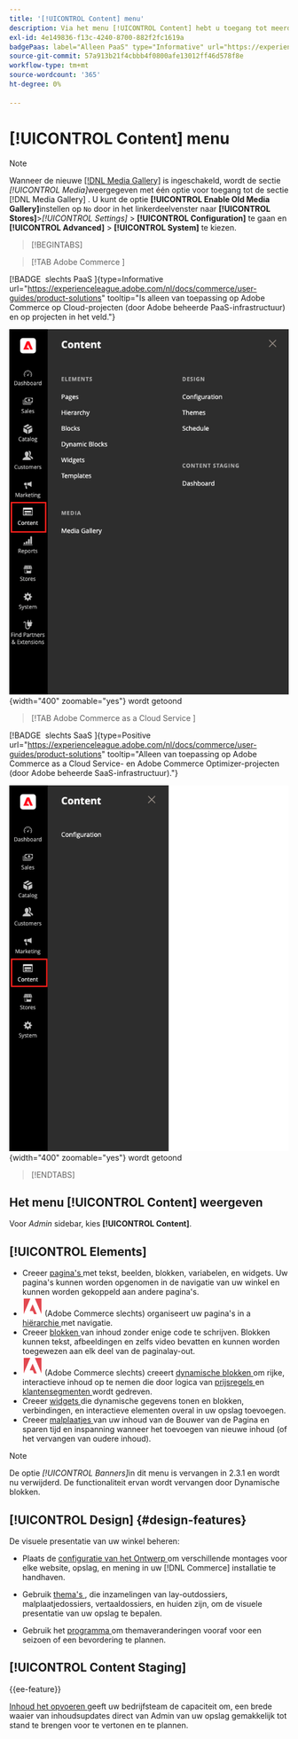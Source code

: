 ```yaml
---
title: '[!UICONTROL Content] menu'
description: Via het menu [!UICONTROL Content] hebt u toegang tot meerdere functies voor het beheer van de inhoud in uw winkel.
exl-id: 4e149836-f13c-4240-8700-882f2fc1619a
badgePaas: label="Alleen PaaS" type="Informative" url="https://experienceleague.adobe.com/nl/docs/commerce/user-guides/product-solutions" tooltip="Is alleen van toepassing op Adobe Commerce op Cloud-projecten (door Adobe beheerde PaaS-infrastructuur) en op projecten in het veld."
source-git-commit: 57a913b21f4cbbb4f0800afe13012ff46d578f8e
workflow-type: tm+mt
source-wordcount: '365'
ht-degree: 0%

---
```


# [!UICONTROL Content] menu

>[!NOTE]
>
>Wanneer de nieuwe [[!DNL Media Gallery]](media-gallery.md) is ingeschakeld, wordt de sectie _[!UICONTROL Media]_&#x200B;weergegeven met één optie voor toegang tot de sectie [!DNL Media Gallery] . U kunt de optie **[!UICONTROL Enable Old Media Gallery]**&#x200B;instellen op `No` door in het linkerdeelvenster naar **[!UICONTROL Stores]**>_[!UICONTROL Settings]_ > **[!UICONTROL Configuration]** te gaan en **[!UICONTROL Advanced]** > **[!UICONTROL System]** te kiezen.

>[!BEGINTABS]

>[!TAB  Adobe Commerce ]

[!BADGE &#x200B; slechts PaaS &#x200B;]{type=Informative url="https://experienceleague.adobe.com/nl/docs/commerce/user-guides/product-solutions" tooltip="Is alleen van toepassing op Adobe Commerce op Cloud-projecten (door Adobe beheerde PaaS-infrastructuur) en op projecten in het veld."}

![ het [!UICONTROL Content] menu dat in Admin ](./assets/admin-menu-content.png){width="400" zoomable="yes"} wordt getoond

>[!TAB  Adobe Commerce as a Cloud Service ]

[!BADGE &#x200B; slechts SaaS &#x200B;]{type=Positive url="https://experienceleague.adobe.com/nl/docs/commerce/user-guides/product-solutions" tooltip="Alleen van toepassing op Adobe Commerce as a Cloud Service- en Adobe Commerce Optimizer-projecten (door Adobe beheerde SaaS-infrastructuur)."}

![ het [!UICONTROL Content] menu dat in Admin ](./assets/admin-menu-content-accs.png){width="400" zoomable="yes"} wordt getoond

>[!ENDTABS]

## Het menu [!UICONTROL Content] weergeven

Voor _Admin_ sidebar, kies **[!UICONTROL Content]**.

## [!UICONTROL Elements]

- Creeer [ pagina&#39;s ](pages.md) met tekst, beelden, blokken, variabelen, en widgets. Uw pagina&#39;s kunnen worden opgenomen in de navigatie van uw winkel en kunnen worden gekoppeld aan andere pagina&#39;s.
- ![ Adobe Commerce ](../assets/adobe-logo.svg) (Adobe Commerce slechts) organiseert uw pagina&#39;s in a [ hiërarchie ](page-hierarchy.md) met navigatie.
- Creeer [ blokken ](blocks.md) van inhoud zonder enige code te schrijven. Blokken kunnen tekst, afbeeldingen en zelfs video bevatten en kunnen worden toegewezen aan elk deel van de paginalay-out.
- ![ Adobe Commerce ](../assets/adobe-logo.svg) (Adobe Commerce slechts) creeert [ dynamische blokken ](dynamic-blocks.md) om rijke, interactieve inhoud op te nemen die door logica van [ prijsregels ](../merchandising-promotions/introduction.md#promotions) en [ klantensegmenten ](../customers/customer-segments.md) wordt gedreven.
- Creeer [ widgets ](widgets.md) die dynamische gegevens tonen en blokken, verbindingen, en interactieve elementen overal in uw opslag toevoegen.
- Creeer [ malplaatjes ](../page-builder/templates.md) van uw inhoud van de Bouwer van de Pagina en sparen tijd en inspanning wanneer het toevoegen van nieuwe inhoud (of het vervangen van oudere inhoud).

>[!NOTE]
>
>De optie _[!UICONTROL Banners]_&#x200B;in dit menu is vervangen in 2.3.1 en wordt nu verwijderd. De functionaliteit ervan wordt vervangen door Dynamische blokken.

## [!UICONTROL Design] {#design-features}

De visuele presentatie van uw winkel beheren:

- Plaats de [ configuratie van het Ontwerp ](configuration.md) om verschillende montages voor elke website, opslag, en mening in uw [!DNL Commerce] installatie te handhaven.

- Gebruik [ thema&#39;s ](themes.md), die inzamelingen van lay-outdossiers, malplaatjedossiers, vertaaldossiers, en huiden zijn, om de visuele presentatie van uw opslag te bepalen.

- Gebruik het [ programma ](schedule.md) om themaveranderingen vooraf voor een seizoen of een bevordering te plannen.

## [!UICONTROL Content Staging]

{{ee-feature}}

[ Inhoud het opvoeren ](content-staging.md) geeft uw bedrijfsteam de capaciteit om, een brede waaier van inhoudsupdates direct van Admin van uw opslag gemakkelijk tot stand te brengen voor te vertonen en te plannen.

